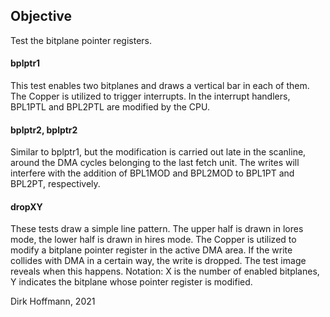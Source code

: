 ## Objective

Test the bitplane pointer registers.

#### bplptr1

This test enables two bitplanes and draws a vertical bar in each of them. The Copper is utilized to trigger interrupts. In the interrupt handlers, BPL1PTL and BPL2PTL are modified by the CPU. 

#### bplptr2, bplptr2

Similar to bplptr1, but the modification is carried out late in the scanline, around the DMA cycles belonging to the last fetch unit. The writes will interfere with the addition of BPL1MOD and BPL2MOD to BPL1PT and BPL2PT, respectively.

#### dropXY

These tests draw a simple line pattern. The upper half is drawn in lores mode, the lower half is drawn in hires mode. The Copper is utilized to modify a bitplane pointer register in the active DMA area. If the write collides with DMA in a certain way, the write is dropped. The test image reveals when this happens. Notation: X is the number of enabled bitplanes, Y indicates the bitplane whose pointer register is modified. 


Dirk Hoffmann, 2021